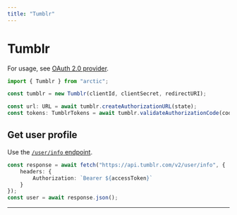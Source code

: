 ```yaml
---
title: "Tumblr"
---
```


# Tumblr

For usage, see [OAuth 2.0 provider](/guides/oauth2).

```ts
import { Tumblr } from "arctic";

const tumblr = new Tumblr(clientId, clientSecret, redirectURI);
```

```ts
const url: URL = await tumblr.createAuthorizationURL(state);
const tokens: TumblrTokens = await tumblr.validateAuthorizationCode(code);
```

## Get user profile

Use the [`/user/info` endpoint](https://www.tumblr.com/docs/en/api/v2#userinfo--get-a-users-information).

```ts
const response = await fetch("https://api.tumblr.com/v2/user/info", {
	headers: {
		Authorization: `Bearer ${accessToken}`
	}
});
const user = await response.json();
```
****